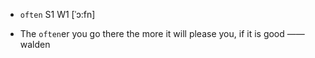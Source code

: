 - `often` S1 W1 [ˈɔ:fn]



-  The `often`er you go there the more it will please you, if it is good —— walden